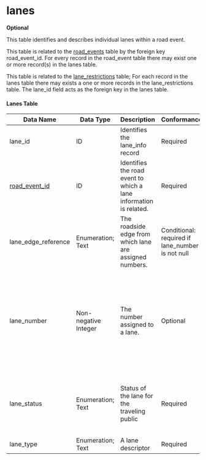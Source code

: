 # lanes
**Optional**

This table identifies and describes individual lanes within a road event.  

This table is related to the [road_events](/data-tables/road_events.md) table by the foreign key road_event_id.  For every record in the road_event table there may exist one or more record(s) in the lanes table.

This table is related to the [lane_restrictions](/data-tables/lane_restrictions.md) table;  For each record in the lanes table there may exists a one or more records in the lane_restrictions table.  The lane_id field acts as the foreign key in the lanes table.

#### Lanes Table
Data Name|Data Type|Description|Conformance|Notes
-|-|-|-|-|
lane_id|ID|Identifies the lane_info record|Required|Primary key
[road_event_id](/data-tables/road_events.md)|ID|Identifies the road event to which a lane information is related.|Required|Foreign key
lane_edge_reference|Enumeration; Text|The roadside edge from which lane are assigned numbers.|Conditional: required if  lane_number is not null|Counting begins from the edge of the improved surface. See [enumerated fields](https://github.com/usdot-jpo-ode/jpo-wzdx/blob/v2editorial/data-tables/enumerated-fields.md)
lane_number|Non-negative Integer|The number assigned to a lane.|Optional|Assigned by counting from right or left edge of the improved surface. Counting begins from the edge indicated in the lane_edge_reference field. Useful for text to voice translation. Numbering should not include shoulders.
lane_status|Enumeration; Text|Status of the lane for the traveling public|Required|Allowed values: open, closed, shift-left, shift-right, merge-right, merge-left, alternating-one-way. See [enumerated fields](https://github.com/usdot-jpo-ode/jpo-wzdx/blob/v2editorial/data-tables/enumerated-fields.md)
lane_type|Enumeration; Text|A lane descriptor|Required|See [enumerated fields](https://github.com/usdot-jpo-ode/jpo-wzdx/blob/v2editorial/data-tables/enumerated-fields.md)
